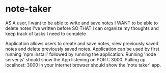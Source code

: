 # note-taker

AS A user, I want to be able to write and save notes
I WANT to be able to delete notes I've written before
SO THAT I can organize my thoughts and keep track of tasks I need to complete

Application allows users to create and save notes, view previously saved notes and delete previously saved notes.
Application can be used by first running 'npm install' followed by running the application. Running 'node server.js' should show the App listening on PORT: 3000.
Pulling up localhost: 3000 in your internet browser should show the 'note taker' app.
